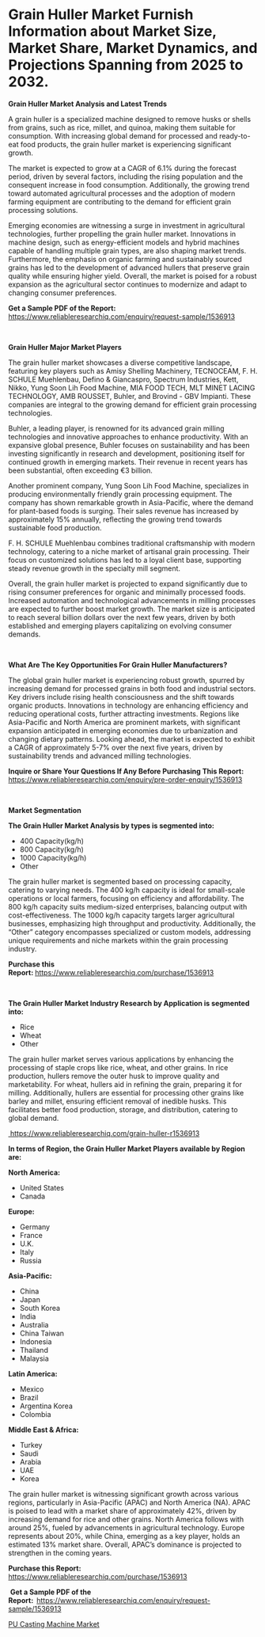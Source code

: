 <p><h1>Grain Huller Market Furnish Information about Market Size, Market Share, Market Dynamics, and Projections Spanning from 2025 to 2032.</h1></p><p><strong>Grain Huller Market Analysis and Latest Trends</strong></p>
<p><p>A grain huller is a specialized machine designed to remove husks or shells from grains, such as rice, millet, and quinoa, making them suitable for consumption. With increasing global demand for processed and ready-to-eat food products, the grain huller market is experiencing significant growth.</p><p>The market is expected to grow at a CAGR of 6.1% during the forecast period, driven by several factors, including the rising population and the consequent increase in food consumption. Additionally, the growing trend toward automated agricultural processes and the adoption of modern farming equipment are contributing to the demand for efficient grain processing solutions.</p><p>Emerging economies are witnessing a surge in investment in agricultural technologies, further propelling the grain huller market. Innovations in machine design, such as energy-efficient models and hybrid machines capable of handling multiple grain types, are also shaping market trends. Furthermore, the emphasis on organic farming and sustainably sourced grains has led to the development of advanced hullers that preserve grain quality while ensuring higher yield. Overall, the market is poised for a robust expansion as the agricultural sector continues to modernize and adapt to changing consumer preferences.</p></p>
<p><strong>Get a Sample PDF of the Report:&nbsp;</strong> <a href="https://www.reliableresearchiq.com/enquiry/request-sample/1536913?utm_campaign=3148&utm_medium=2&utm_source=Github&utm_content=ia&utm_term=11042025&utm_id=grain-huller">https://www.reliableresearchiq.com/enquiry/request-sample/1536913</a></p>
<p>&nbsp;</p>
<p><strong>Grain Huller Major Market Players</strong></p>
<p><p>The grain huller market showcases a diverse competitive landscape, featuring key players such as Amisy Shelling Machinery, TECNOCEAM, F. H. SCHULE Muehlenbau, Defino & Giancaspro, Spectrum Industries, Kett, Nikko, Yung Soon Lih Food Machine, MIA FOOD TECH, MLT MINET LACING TECHNOLOGY, AMB ROUSSET, Buhler, and Brovind - GBV Impianti. These companies are integral to the growing demand for efficient grain processing technologies.</p><p>Buhler, a leading player, is renowned for its advanced grain milling technologies and innovative approaches to enhance productivity. With an expansive global presence, Buhler focuses on sustainability and has been investing significantly in research and development, positioning itself for continued growth in emerging markets. Their revenue in recent years has been substantial, often exceeding €3 billion.</p><p>Another prominent company, Yung Soon Lih Food Machine, specializes in producing environmentally friendly grain processing equipment. The company has shown remarkable growth in Asia-Pacific, where the demand for plant-based foods is surging. Their sales revenue has increased by approximately 15% annually, reflecting the growing trend towards sustainable food production.</p><p>F. H. SCHULE Muehlenbau combines traditional craftsmanship with modern technology, catering to a niche market of artisanal grain processing. Their focus on customized solutions has led to a loyal client base, supporting steady revenue growth in the specialty mill segment.</p><p>Overall, the grain huller market is projected to expand significantly due to rising consumer preferences for organic and minimally processed foods. Increased automation and technological advancements in milling processes are expected to further boost market growth. The market size is anticipated to reach several billion dollars over the next few years, driven by both established and emerging players capitalizing on evolving consumer demands.</p></p>
<p>&nbsp;</p>
<p><strong>What Are The Key Opportunities For Grain Huller Manufacturers?</strong></p>
<p><p>The global grain huller market is experiencing robust growth, spurred by increasing demand for processed grains in both food and industrial sectors. Key drivers include rising health consciousness and the shift towards organic products. Innovations in technology are enhancing efficiency and reducing operational costs, further attracting investments. Regions like Asia-Pacific and North America are prominent markets, with significant expansion anticipated in emerging economies due to urbanization and changing dietary patterns. Looking ahead, the market is expected to exhibit a CAGR of approximately 5-7% over the next five years, driven by sustainability trends and advanced milling technologies.</p></p>
<p><strong>Inquire or Share Your Questions If Any Before Purchasing This Report:</strong> <a href="https://www.reliableresearchiq.com/enquiry/pre-order-enquiry/1536913?utm_campaign=3148&utm_medium=2&utm_source=Github&utm_content=ia&utm_term=11042025&utm_id=grain-huller">https://www.reliableresearchiq.com/enquiry/pre-order-enquiry/1536913</a></p>
<p>&nbsp;</p>
<p><strong>Market Segmentation</strong></p>
<p><strong>The Grain Huller Market Analysis by types is segmented into:</strong></p>
<p><ul><li>400 Capacity(kg/h)</li><li>800 Capacity(kg/h)</li><li>1000 Capacity(kg/h)</li><li>Other</li></ul></p>
<p><p>The grain huller market is segmented based on processing capacity, catering to varying needs. The 400 kg/h capacity is ideal for small-scale operations or local farmers, focusing on efficiency and affordability. The 800 kg/h capacity suits medium-sized enterprises, balancing output with cost-effectiveness. The 1000 kg/h capacity targets larger agricultural businesses, emphasizing high throughput and productivity. Additionally, the “Other” category encompasses specialized or custom models, addressing unique requirements and niche markets within the grain processing industry.</p></p>
<p><strong>Purchase this Report:&nbsp;</strong><a href="https://www.reliableresearchiq.com/purchase/1536913?utm_campaign=3148&utm_medium=2&utm_source=Github&utm_content=ia&utm_term=11042025&utm_id=grain-huller">https://www.reliableresearchiq.com/purchase/1536913</a></p>
<p>&nbsp;</p>
<p><strong>The Grain Huller Market Industry Research by Application is segmented into:</strong></p>
<p><ul><li>Rice</li><li>Wheat</li><li>Other</li></ul></p>
<p><p>The grain huller market serves various applications by enhancing the processing of staple crops like rice, wheat, and other grains. In rice production, hullers remove the outer husk to improve quality and marketability. For wheat, hullers aid in refining the grain, preparing it for milling. Additionally, hullers are essential for processing other grains like barley and millet, ensuring efficient removal of inedible husks. This facilitates better food production, storage, and distribution, catering to global demand.</p></p>
<p><a href="https://www.reliableresearchiq.com/grain-huller-r1536913?utm_campaign=3148&utm_medium=2&utm_source=Github&utm_content=ia&utm_term=11042025&utm_id=grain-huller">&nbsp;https://www.reliableresearchiq.com/grain-huller-r1536913</a></p>
<p><strong>In terms of Region, the Grain Huller Market Players available by Region are:</strong></p>
<p>
    <p> <strong> North America: </strong>
        <ul>
            <li>United States</li>
            <li>Canada</li>
        </ul>
        </p> 
    <p> <strong> Europe: </strong>
        <ul>
            <li>Germany</li>
            <li>France</li>
            <li>U.K.</li>
            <li>Italy</li>
            <li>Russia</li>
        </ul>
        </p> 
    <p> <strong> Asia-Pacific: </strong>
        <ul>
            <li>China</li>
            <li>Japan</li>
            <li>South Korea</li>
            <li>India</li>
            <li>Australia</li>
            <li>China Taiwan</li>
            <li>Indonesia</li>
            <li>Thailand</li>
            <li>Malaysia</li>
        </ul>
        </p> 
    <p> <strong> Latin America: </strong>
        <ul>
            <li>Mexico</li>
            <li>Brazil</li>
            <li>Argentina Korea</li>
            <li>Colombia</li>
        </ul>
        </p> 
    <p> <strong> Middle East & Africa: </strong>
        <ul>
            <li>Turkey</li>
            <li>Saudi</li>
            <li>Arabia</li>
            <li>UAE</li>
            <li>Korea</li>
        </ul>
    </p>
    </p>
<p><p>The grain huller market is witnessing significant growth across various regions, particularly in Asia-Pacific (APAC) and North America (NA). APAC is poised to lead with a market share of approximately 42%, driven by increasing demand for rice and other grains. North America follows with around 25%, fueled by advancements in agricultural technology. Europe represents about 20%, while China, emerging as a key player, holds an estimated 13% market share. Overall, APAC’s dominance is projected to strengthen in the coming years.</p></p>
<p><strong>Purchase this Report: </strong><a href="https://www.reliableresearchiq.com/purchase/1536913?utm_campaign=3148&utm_medium=2&utm_source=Github&utm_content=ia&utm_term=11042025&utm_id=grain-huller">https://www.reliableresearchiq.com/purchase/1536913</a></p>
<p>&nbsp;<strong>Get a Sample PDF of the Report:&nbsp;&nbsp;</strong><a href="https://www.reliableresearchiq.com/enquiry/request-sample/1536913?utm_campaign=3148&utm_medium=2&utm_source=Github&utm_content=ia&utm_term=11042025&utm_id=grain-huller">https://www.reliableresearchiq.com/enquiry/request-sample/1536913</a></p>
<p><strong></strong></p>
<p><p><a href="https://github.com/zahrigayda1h/Market-Research-Report-List-1/blob/main/pu-casting-machine-market.md?utm_campaign=3148&utm_medium=2&utm_source=Github&utm_content=ia&utm_term=11042025&utm_id=grain-huller">PU Casting Machine Market</a></p></p>